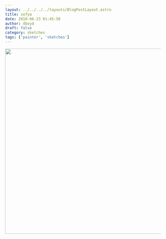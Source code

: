 ```yaml
---
layout: ../../../../layouts/BlogPostLayout.astro
title: sofya
date: 2010-06-23 01:45:50
author: dboyd
draft: false
category: sketches
tags: ['painter', 'sketches']
---
```

<img
    src="https://img.selfiespirits.com/images/2010/06/sofya001.jpg"
    alt=""
    style="width: auto; height: clamp(0px, 95vh, 600px);"
/>

